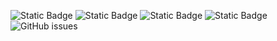 ![Static Badge](https://img.shields.io/badge/blacklists-60-000000) ![Static Badge](https://img.shields.io/badge/blacklisted-2667476-cc0000) ![Static Badge](https://img.shields.io/badge/whitelisted-2245-00CC00) ![Static Badge](https://img.shields.io/badge/streaming_blacklist-28107-000000) ![GitHub issues](https://img.shields.io/github/issues/fabriziosalmi/blacklists)
